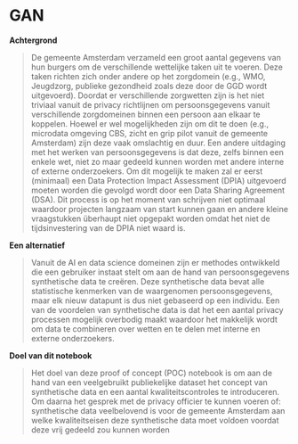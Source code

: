 # GAN
**Achtergrond**

>De gemeente Amsterdam verzameld een groot aantal gegevens van hun burgers om de verschillende wettelijke taken uit te voeren. Deze taken richten zich onder andere op het zorgdomein (e.g., WMO, Jeugdzorg, publieke gezondheid zoals deze door de GGD wordt uitgevoerd). Doordat er verschillende zorgwetten zijn is het niet triviaal vanuit de privacy richtlijnen om persoonsgegevens vanuit verschillende zorgdomeinen binnen een persoon aan elkaar te koppelen. Hoewel er wel mogelijkheden zijn om dit te doen (e.g., microdata omgeving CBS, zicht en grip pilot vanuit de gemeente Amsterdam) zijn deze vaak omslachtig en duur.
Een andere uitdaging met het werken van persoonsgegevens is dat deze, zelfs binnen een enkele wet, niet zo maar gedeeld kunnen worden met andere interne of externe onderzoekers. Om dit mogelijk te maken zal er eerst (minimaal) een Data Protection Impact Assessment (DPIA) uitgevoerd moeten worden die gevolgd wordt door een Data Sharing Agreement (DSA). Dit process is op het moment van schrijven niet optimaal waardoor projecten langzaam van start kunnen gaan en andere kleine vraagstukken überhaupt niet opgepakt worden omdat het niet de tijdsinvestering van de DPIA niet waard is.

**Een alternatief**
>Vanuit de AI en data science domeinen zijn er methodes ontwikkeld die een gebruiker instaat stelt om aan de hand van persoonsgegevens synthetische data te creëren. Deze synthetische data bevat alle statistische kenmerken van de waargenomen persoonsgegevens, maar elk nieuw datapunt is dus niet gebaseerd op een individu. Een van de voordelen van synthetische data is dat het een aantal privacy processen mogelijk overbodig maakt waardoor het makkelijk wordt om data te combineren over wetten en te delen met interne en externe onderzoekers.

**Doel van dit notebook**
>Het doel van deze proof of concept (POC) notebook is om aan de hand van een veelgebruikt publiekelijke dataset het concept van synthetische data en een aantal kwaliteitscontroles te introduceren. Om daarna het gesprek met de privacy officier te kunnen voeren of:
synthetische data veelbelovend is voor de gemeente Amsterdam
aan welke kwaliteitseisen deze synthetische data moet voldoen voordat deze vrij gedeeld zou kunnen worden

